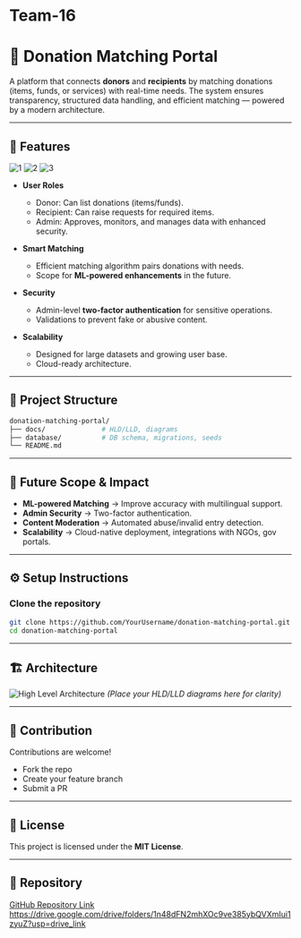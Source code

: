 # Team-16

# 🤝 Donation Matching Portal

A platform that connects **donors** and **recipients** by matching donations (items, funds, or services) with real-time needs.
The system ensures transparency, structured data handling, and efficient matching — powered by a modern architecture.

---

## 🚀 Features

![1](https://github.com/user-attachments/assets/7fde156c-0522-411e-b869-1fb7d95bcc46)
![2](https://github.com/user-attachments/assets/fe820168-9870-42ae-a4fe-bf0b5c1d9796)
![3](https://github.com/user-attachments/assets/915c9561-b71f-4bfe-8b30-0af0fe3b8c2b)


* **User Roles**

  * Donor: Can list donations (items/funds).
  * Recipient: Can raise requests for required items.
  * Admin: Approves, monitors, and manages data with enhanced security.

* **Smart Matching**

  * Efficient matching algorithm pairs donations with needs.
  * Scope for **ML-powered enhancements** in the future.

* **Security**

  * Admin-level **two-factor authentication** for sensitive operations.
  * Validations to prevent fake or abusive content.

* **Scalability**

  * Designed for large datasets and growing user base.
  * Cloud-ready architecture.

---

## 📂 Project Structure

```bash
donation-matching-portal/
├── docs/              # HLD/LLD, diagrams
├── database/          # DB schema, migrations, seeds
└── README.md
```

---

## 🔐 Future Scope & Impact

* **ML-powered Matching** → Improve accuracy with multilingual support.
* **Admin Security** → Two-factor authentication.
* **Content Moderation** → Automated abuse/invalid entry detection.
* **Scalability** → Cloud-native deployment, integrations with NGOs, gov portals.

---

## ⚙️ Setup Instructions

### Clone the repository

```bash
git clone https://github.com/YourUsername/donation-matching-portal.git
cd donation-matching-portal
```

---

## 🏗️ Architecture

![High Level Architecture](docs/hld-diagram.png)
*(Place your HLD/LLD diagrams here for clarity)*

---

## 📌 Contribution

Contributions are welcome!

* Fork the repo
* Create your feature branch
* Submit a PR

---

## 📜 License

This project is licensed under the **MIT License**.

---

## 🔗 Repository

[GitHub Repository Link]((https://github.com/Mastercard-Code-For-Change-2-0/Team-16/blob/main/README.md))
https://drive.google.com/drive/folders/1n48dFN2mhXOc9ve385ybQVXmIui1zyuZ?usp=drive_link
